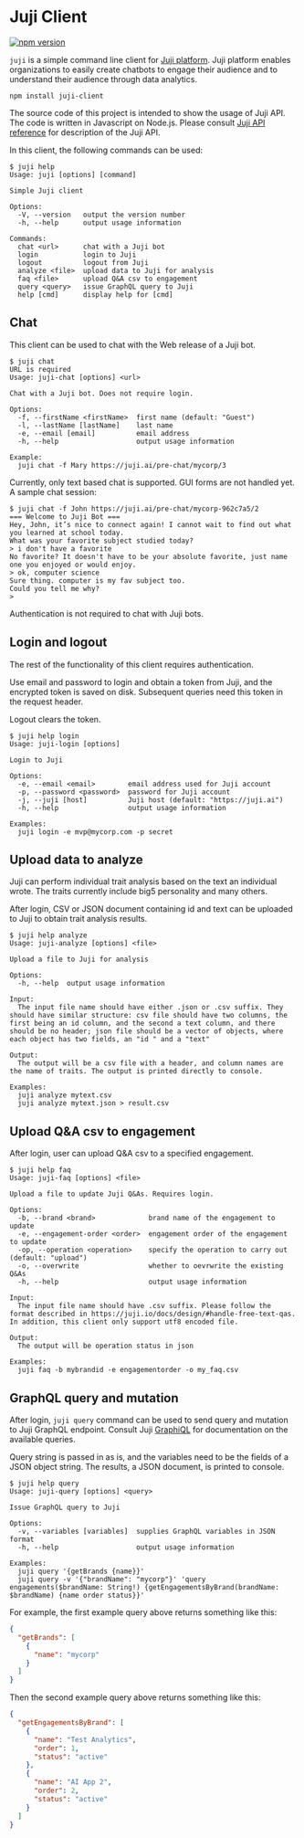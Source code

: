 # Juji Client

[![npm version](https://badge.fury.io/js/juji-client.svg)](https://badge.fury.io/js/juji-client)

`juji` is a simple command line client for [Juji platform](https://juji.io). Juji
platform enables organizations to easily create chatbots to engage their
audience and to understand their audience through data analytics.

```console
npm install juji-client
```

The source code of this project is intended to show the usage of Juji API. The
code is written in Javascript on Node.js. Please consult [Juji API reference](https://docs.juji.io/api) for description of the Juji API.

In this client, the following commands can be used:

```console
$ juji help
Usage: juji [options] [command]

Simple Juji client

Options:
  -V, --version   output the version number
  -h, --help      output usage information

Commands:
  chat <url>      chat with a Juji bot
  login           login to Juji
  logout          logout from Juji
  analyze <file>  upload data to Juji for analysis
  faq <file>      upload Q&A csv to engagement
  query <query>   issue GraphQL query to Juji
  help [cmd]      display help for [cmd]
```

## Chat

This client can be used to chat with the Web release of a Juji bot.

```console
$ juji chat
URL is required
Usage: juji-chat [options] <url>

Chat with a Juji bot. Does not require login.

Options:
  -f, --firstName <firstName>  first name (default: "Guest")
  -l, --lastName [lastName]    last name
  -e, --email [email]          email address
  -h, --help                   output usage information

Example:
  juji chat -f Mary https://juji.ai/pre-chat/mycorp/3
```

Currently, only text based chat is supported. GUI forms are not handled yet. A
sample chat session:

```console
$ juji chat -f John https://juji.ai/pre-chat/mycorp-962c7a5/2
=== Welcome to Juji Bot ===
Hey, John, it’s nice to connect again! I cannot wait to find out what you learned at school today.
What was your favorite subject studied today?
> i don't have a favorite
No favorite? It doesn't have to be your absolute favorite, just name one you enjoyed or would enjoy.
> ok, computer science
Sure thing. computer is my fav subject too.
Could you tell me why?
>
```

Authentication is not required to chat with Juji bots.

## Login and logout

The rest of the functionality of this client requires authentication.

Use email and password to login and obtain a token from Juji, and the encrypted token is saved on disk.
Subsequent queries need this token in the request header.

Logout clears the token.

```console
$ juji help login
Usage: juji-login [options]

Login to Juji

Options:
  -e, --email <email>        email address used for Juji account
  -p, --password <password>  password for Juji account
  -j, --juji [host]          Juji host (default: "https://juji.ai")
  -h, --help                 output usage information

Examples:
  juji login -e mvp@mycorp.com -p secret
```


## Upload data to analyze

Juji can perform individual trait analysis based on the text an individual
wrote. The traits currently include big5 personality and many others.

After login, CSV or JSON document containing id and text can be uploaded to Juji to obtain
trait analysis results.


```console
$ juji help analyze
Usage: juji-analyze [options] <file>

Upload a file to Juji for analysis

Options:
  -h, --help  output usage information

Input:
  The input file name should have either .json or .csv suffix. They should have similar structure: csv file should have two columns, the first being an id column, and the second a text column, and there should be no header; json file should be a vector of objects, where each object has two fields, an "id " and a "text"

Output:
  The output will be a csv file with a header, and column names are the name of traits. The output is printed directly to console.

Examples:
  juji analyze mytext.csv
  juji analyze mytext.json > result.csv
```

## Upload Q&A csv to engagement

After login, user can upload Q&A csv to a specified engagement.

```console
$ juji help faq
Usage: juji-faq [options] <file>

Upload a file to update Juji Q&As. Requires login.

Options:
  -b, --brand <brand>             brand name of the engagement to update
  -e, --engagement-order <order>  engagement order of the engagement to update
  -op, --operation <operation>    specify the operation to carry out (default: "upload")
  -o, --overwrite                 whether to oevrwrite the existing Q&As
  -h, --help                      output usage information

Input:
  The input file name should have .csv suffix. Please follow the format described in https://juji.io/docs/design/#handle-free-text-qas. In addition, this client only support utf8 encoded file.

Output:
  The output will be operation status in json

Examples:
  juji faq -b mybrandid -e engagementorder -o my_faq.csv
```

## GraphQL query and mutation

After login, `juji query` command can be used to send query and mutation to Juji
GraphQL endpoint. Consult Juji [GraphiQL](https://juji.ai/graphiql/graphiql.html) for
documentation on the available queries.

Query string is passed in as is, and the variables need to be the fields of a
JSON object string. The results, a JSON document, is printed to console.

```console
$ juji help query
Usage: juji-query [options] <query>

Issue GraphQL query to Juji

Options:
  -v, --variables [variables]  supplies GraphQL variables in JSON format
  -h, --help                   output usage information

Examples:
  juji query '{getBrands {name}}'
  juji query -v '{"brandName": "mycorp"}' 'query engagements($brandName: String!) {getEngagementsByBrand(brandName: $brandName) {name order status}}'
```

For example, the first example query above returns something like this:

```json
{
  "getBrands": [
    {
      "name": "mycorp"
    }
  ]
}
```

Then the second example query above returns something like this:

```json
{
  "getEngagementsByBrand": [
    {
      "name": "Test Analytics",
      "order": 1,
      "status": "active"
    },
    {
      "name": "AI App 2",
      "order": 2,
      "status": "active"
    }
  ]
}
```
